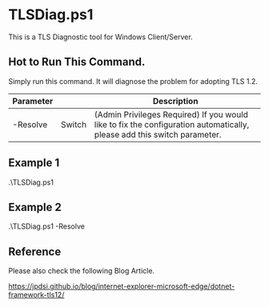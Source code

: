 # TLSDiag.ps1
This is a TLS Diagnostic tool for Windows Client/Server.

## Hot to Run This Command.
Simply run this command. It will diagnose the problem for adopting TLS 1.2.

|Parameter||Description|
|---|---|---|
|-Resolve|Switch|(Admin Privileges Required) If you would like to fix the configuration automatically, please add this switch parameter.|

## Example 1

.\TLSDiag.ps1

## Example 2 

.\TLSDiag.ps1 -Resolve

## Reference
Please also check the following Blog Article.

https://jpdsi.github.io/blog/internet-explorer-microsoft-edge/dotnet-framework-tls12/